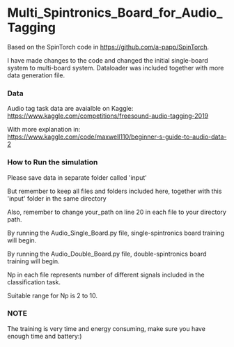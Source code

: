 # Multi_Spintronics_Board_for_Audio_Tagging
Based on the SpinTorch code in https://github.com/a-papp/SpinTorch. 

I have made changes to the code and changed the initial single-board system to multi-board system. Dataloader was included together with more data generation file.

### Data
Audio tag task data are avaialble on Kaggle: https://www.kaggle.com/competitions/freesound-audio-tagging-2019

With more explanation in: https://www.kaggle.com/code/maxwell110/beginner-s-guide-to-audio-data-2

### How to Run the simulation
Please save data in separate folder called 'input'

But remember to keep all files and folders included here, together with this 'input' folder in the same directory

Also, remember to change your_path on line 20 in each file to your directory path. 

By running the Audio_Single_Board.py file, single-spintronics board training will begin.

By running the Audio_Double_Board.py file, double-spintronics board training will begin.

Np in each file represents number of different signals included in the classification task.

Suitable range for Np is 2 to 10.


### NOTE
The training is very time and energy consuming, make sure you have enough time and battery:)
